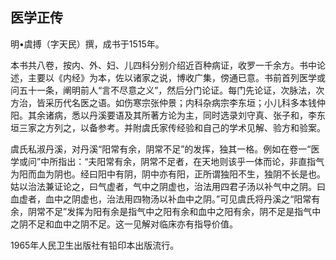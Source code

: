## 医学正传

明•虞搏（字天民）撰，成书于1515年。

本书共八卷，按内、外、妇、儿四科分别介绍近百种病证，收罗一千余方。书中论述，主要以《内经》为本，佐以诸家之说，博收广集，傍通已意。书前首列医学或问五十一条，阐明前人“言不尽意之义”，然后分门论证。每门先论证，次脉法，次方治，皆采历代名医之语。如伤寒宗张仲景；内科杂病宗李东垣；小儿科多本钱仲阳。其余诸病，悉以丹溪要语及其所著方论为主，同时选录刘守真、张子和，李东垣三家之方列之，以备参考。并附虞氏家传经验和自己的学术见解、验方和验案。

虞氏私淑丹溪，对丹溪“阳常有余，阴常不足”的发挥，独其一格。例如在卷一“医学或问”中所指出：“夫阳常有余，阴常不足者，在天地则该乎一体而论，非直指气为阳而血为阴也。经曰阳中有阴，阴中亦有阳，正所谓独阳不生，独阴不长是也。姑以治法兼证论之，曰气虚者，气中之阴虚也，治法用四君子汤以补气中之阴。曰血虚者，血中之阴虚也，治法用四物汤以补血中之阴。”可见虞氏将丹溪之“阳常有余，阴常不足”发挥为阳有余是指气中之阳有余和血中之阳有余，阴不足是指气中之阴不足和血中之阴不足。这一见解对临床亦有指导价值。

1965年人民卫生出版社有铅印本出版流行。
